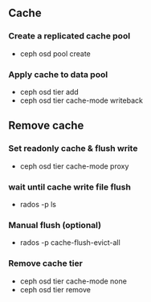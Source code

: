 ## Cache
### Create a replicated cache pool
- ceph osd pool create <cachepool> <pg>

### Apply cache to data pool
- ceph osd tier add <datapool> <cachepool>
- ceph osd tier cache-mode <cachepool> writeback

## Remove cache
### Set readonly cache & flush write
- ceph osd tier cache-mode <cachepool> proxy
### wait until cache write file flush
- rados -p <cachepool> ls
### Manual flush (optional)
- rados -p <cachepool> cache-flush-evict-all
### Remove cache tier
- ceph osd tier cache-mode <cachepool> none
- ceph osd tier remove <datapool> <cachepool>
